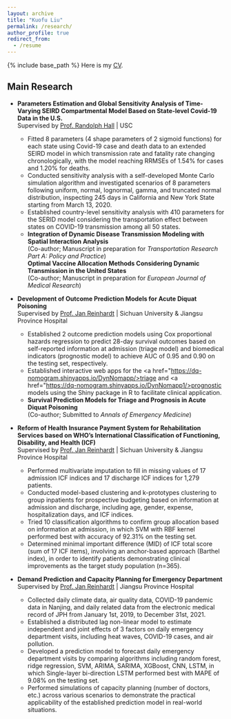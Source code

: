 ```yaml
---
layout: archive
title: "Kuofu Liu"
permalink: /research/
author_profile: true
redirect_from:
  - /resume
---
```


{% include base_path %}
Here is my <a href="https://kuofuliu.github.io/images/0918Kuofu%20Liu_CV.pdf">CV</a>.
## Main Research
* **Parameters Estimation and Global Sensitivity Analysis of Time-Varying SEIRD Compartmental Model Based on State-level Covid-19 Data in the U.S.**<br>
  Supervised by <a href="https://viterbi.usc.edu/directory/faculty/Hall/Randolph">Prof. Randolph Hall</a> | USC
  * Fitted 8 parameters (4 shape parameters of 2 sigmoid functions) for each state using Covid-19 case and death data to an extended SEIRD model in which transmission rate and fatality rate changing chronologically, with the model reaching RRMSEs of 1.54% for cases and 1.20% for deaths.<br>
  * Conducted sensitivity analysis with a self-developed Monte Carlo simulation algorithm and investigated scenarios of 8 parameters following uniform, normal, lognormal, gamma, and truncated normal distribution, inspecting 245 days in California and New York State starting from March 13, 2020.<br>
  * Established country-level sensitivity analysis with 410 parameters for the SERID model considering the transportation effect between states on COVID-19 transmission among all 50 states.<br>
  * **Integration of Dynamic Disease Transmission Modeling with Spatial Interaction Analysis**<br> (Co-author; Manuscript in preparation for <i>Transportation Research Part A: Policy and Practice</i>)<br>
  **Optimal Vaccine Allocation Methods Considering Dynamic Transmission in the United States**<br> (Co-author; Manuscript in preparation for <i>European Journal of Medical Research</i>)<br>

    
* **Development of Outcome Prediction Models for Acute Diquat Poisoning**<br>
  Supervised by <a href="https://www.researchgate.net/profile/Jan-Reinhardt-4">Prof. Jan Reinhardt</a> | Sichuan University & Jiangsu Province Hospital<br>
  * Established 2 outcome prediction models using Cox proportional hazards regression to predict 28-day survival outcomes based on self-reported information at admission (triage model) and biomedical indicators (prognostic model) to achieve AUC of 0.95 and 0.90 on the testing set, respectively.<br>
  * Established interactive web apps for the <a href="https://dq-nomogram.shinyapps.io/DynNomapp/>triage</a> and <a href="https://dq-nomogram.shinyapps.io/DynNomapp1/>prognostic</a> models using the Shiny package in R to facilitate clinical application.<br>
  * **Survival Prediction Models for Triage and Prognosis in Acute Diquat Poisoning**<br> (Co-author; Submitted to <i>Annals of Emergency Medicine</i>)

    
* **Reform of Health Insurance Payment System for Rehabilitation Services based on WHO’s International Classification of Functioning, Disability, and Health (ICF)**<br>
  Supervised by <a href="https://www.researchgate.net/profile/Jan-Reinhardt-4">Prof. Jan Reinhardt</a> | Sichuan University & Jiangsu Province Hospital<br>
  * Performed multivariate imputation to fill in missing values of 17 admission ICF indices and 17 discharge ICF indices for 1,279 patients.<br>
  * Conducted model-based clustering and k-prototypes clustering to group inpatients for prospective budgeting based on information at admission and discharge, including age, gender, expense, hospitalization days, and ICF indices.<br>
  * Tried 10 classification algorithms to confirm group allocation based on information at admission, in which SVM with RBF kernel performed best with accuracy of 92.31% on the testing set.<br>
  * Determined minimal important difference (MID) of ICF total score (sum of 17 ICF items), involving an anchor-based approach (Barthel index), in order to identify patients demonstrating clinical improvements as the target study population (n=365).<br>

* **Demand Prediction and Capacity Planning for Emergency Department**<br>
  Supervised by <a href="https://www.researchgate.net/profile/Jan-Reinhardt-4">Prof. Jan Reinhardt</a> | Jiangsu Province Hospital<br>
  * Collected daily climate data, air quality data, COVID-19 pandemic data in Nanjing, and daily related data from the electronic medical record of JPH from January 1st, 2019, to December 31st, 2021.<br>
  * Established a distributed lag non-linear model to estimate independent and joint effects of 3 factors on daily emergency department visits, including heat waves, COVID-19 cases, and air pollution.<br>
  * Developed a prediction model to forecast daily emergency department visits by comparing algorithms including random forest, ridge regression, SVM, ARIMA, SARIMA, XGBoost, CNN, LSTM, in which Single-layer bi-direction LSTM performed best with MAPE of 9.08% on the testing set.<br>
  * Performed simulations of capacity planning (number of doctors, etc.) across various scenarios to demonstrate the practical applicability of the established prediction model in real-world situations.<br>
